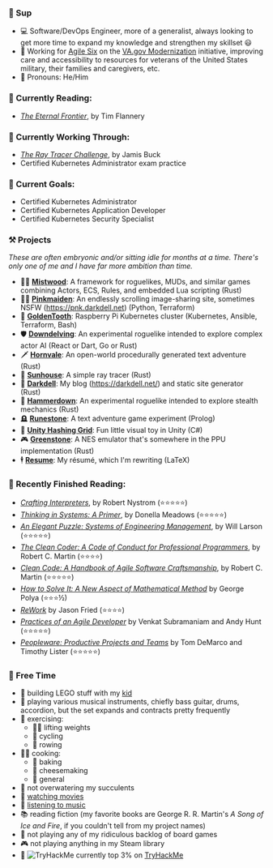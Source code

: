 ### 👋 Sup

- 💻 Software/DevOps Engineer, more of a generalist, always looking to get more time to expand my knowledge and strengthen my skillset 😃
- 🏥 Working for [Agile Six](https://agile6.com/) on the [VA.gov Modernization](https://www.va.gov/modernization/) initiative, improving care and accessibility to resources for veterans of the United States military, their families and caregivers, etc.
- 👴 Pronouns: He/Him

### 📖 Currently Reading:
- _[The Eternal Frontier](https://www.amazon.com/s?k=the+eternal+frontier+by+tim+flannery&hvadid=580750564256&hvdev=c&hvlocphy=9015350&hvnetw=g&hvqmt=e&hvrand=16220829658562028287&hvtargid=kwd-883805941806&hydadcr=22597_13493304&tag=googhydr-20&ref=pd_sl_40pt2itev8_e)_, by Tim Flannery

### 📓 Currently Working Through:

- _[The Ray Tracer Challenge](http://raytracerchallenge.com)_, by Jamis Buck
- Certified Kubernetes Administrator exam practice

### 🥇 Current Goals:

- Certified Kubernetes Administrator
- Certified Kubernetes Application Developer
- Certified Kubernetes Security Specialist

### ⚒️ Projects

_These are often embryonic and/or sitting idle for months at a time. There's only one of me and I have far more ambition than time._

- 😶‍🌫️ **[Mistwood](https://github.com/ndouglas/mistwood/)**: A framework for roguelikes, MUDs, and similar games combining Actors, ECS, Rules, and embedded Lua scripting (Rust)
- 👱‍♀️ **[Pinkmaiden](https://github.com/ndouglas/pinkmaiden/)**: An endlessly scrolling image-sharing site, sometimes NSFW (https://pnk.darkdell.net) (Python, Terraform)
- 🦷 **[GoldenTooth](https://github.com/goldentooth/)**: Raspberry Pi Kubernetes cluster (Kubernetes, Ansible, Terraform, Bash)
- 🛡️ **[Downdelving](https://github.com/downdelving/)**: An experimental roguelike intended to explore complex actor AI (React or Dart, Go or Rust)
- 🗡️ **[Hornvale](https://github.com/hornvale/hornvale/)**: An open-world procedurally generated text adventure (Rust)
- 🌈 **[Sunhouse](https://github.com/ndouglas/sunhouse/)**: A simple ray tracer (Rust)
- 📜 **[Darkdell](https://github.com/ndouglas/darkdell/)**: My blog (https://darkdell.net/) and static site generator (Rust)
- 🥷 **[Hammerdown](https://github.com/ndouglas/hammerdown/)**: An experimental roguelike intended to explore stealth mechanics (Rust)
- 🪦 **[Runestone](https://github.com/ndouglas/)**: A text adventure game experiment (Prolog)
- 🧊 **[Unity Hashing Grid](https://github.com/ndouglas/unity-hashing-grid)**: Fun little visual toy in Unity (C#)
- 🎮 **[Greenstone](https://github.com/ndouglas/greenstone)**: A NES emulator that's somewhere in the PPU implementation (Rust)
- 🕴️ **[Resume](https://github.com/ndouglas/resume)**: My résumé, which I'm rewriting (LaTeX)

### 📕 Recently Finished Reading:

- _[Crafting Interpreters](https://www.amazon.com/Crafting-Interpreters-Robert-Nystrom/dp/0990582930/ref=sr_1_1?keywords=crafting+interpreters+robert+nystrom&qid=1667486528&qu=eyJxc2MiOiIwLjI3IiwicXNhIjoiMC4xOSIsInFzcCI6IjAuMjMifQ%3D%3D&sprefix=crafting+interpreters%2Caps%2C96&sr=8-1)_, by Robert Nystrom (⭐⭐⭐⭐⭐)
- _[Thinking in Systems: A Primer](https://www.amazon.com/Thinking-Systems-Donella-H-Meadows/dp/1603580557?keywords=thinking+in+systems&qid=1662214556&sr=8-1)_, by Donella Meadows (⭐⭐⭐⭐⭐)
- _[An Elegant Puzzle: Systems of Engineering Management](https://www.amazon.com/gp/product/1732265186/ref=ppx_yo_dt_b_asin_title_o08_s00?ie=UTF8&psc=1)_, by Will Larson (⭐⭐⭐⭐⭐)
- _[The Clean Coder: A Code of Conduct for Professional Programmers](https://www.amazon.com/Clean-Coder-Conduct-Professional-Programmers/dp/0137081073)_, by Robert C. Martin (⭐⭐⭐⭐)
- _[Clean Code: A Handbook of Agile Software Craftsmanship](https://www.amazon.com/Clean-Code-Handbook-Software-Craftsmanship/dp/0132350882)_, by Robert C. Martin (⭐⭐⭐⭐⭐)
- _[How to Solve It: A New Aspect of Mathematical Method](https://www.amazon.com/gp/product/4871878309/ref=ppx_yo_dt_b_asin_title_o00_s00?ie=UTF8&psc=1)_ by George Polya (⭐⭐⭐½)
- _[ReWork](https://www.amazon.com/gp/product/0307463745/ref=ppx_yo_dt_b_asin_title_o04_s00?ie=UTF8&psc=1)_ by Jason Fried (⭐⭐⭐⭐)
- _[Practices of an Agile Developer](https://www.amazon.com/gp/product/097451408X/ref=ppx_yo_dt_b_search_asin_title)_ by Venkat Subramaniam and Andy Hunt (⭐⭐⭐⭐⭐)
- _[Peopleware: Productive Projects and Teams](https://www.amazon.com/Peopleware-Productive-Projects-Tom-DeMarco/dp/0932633439)_ by Tom DeMarco and Timothy Lister (⭐⭐⭐⭐⭐)

### 🎲 Free Time

- 🧱 building LEGO stuff with my [kid](https://github.com/JomoDuggins)
- 🎸 playing various musical instruments, chiefly bass guitar, drums, accordion, but the set expands and contracts pretty frequently
- 💪 exercising:
  - 🏋️‍♂️ lifting weights
  - 🚴 cycling
  - 🚣 rowing
- 👨‍🍳 cooking:
  - 🥖 baking
  - 🧀 cheesemaking
  - 🍝 general
- 🌵 not overwatering my succulents
- 🎥 [watching movies](https://letterboxd.com/supertempt768/)
- 🎼 [listening to music](https://rateyourmusic.com/~NathanDouglas)
- 📚 reading fiction (my favorite books are George R. R. Martin's _A Song of Ice and Fire_, if you couldn't tell from my project names)
- 🎲 not playing any of my ridiculous backlog of board games
- 🎮 not playing anything in my Steam library
- 🤖 <img src="https://tryhackme-badges.s3.amazonaws.com/lyssicc62.png" alt="TryHackMe"> currently top 3% on [TryHackMe](https://tryhackme.com/)
